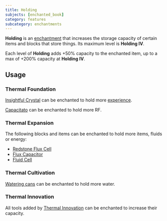 ```yaml
---
title: Holding
subjects: [enchanted_book]
category: features
subcategory: enchantments
---
```


**Holding** is an [enchantment](https://minecraft.fandom.com/wiki/Enchanting) that
increases the storage capacity of certain items and blocks that store things.
Its maximum level is **Holding IV**.

Each level of **Holding** adds +50% capacity to the enchanted item, up to a max of +200% capacity at **Holding IV**.

Usage
-----

### Thermal Foundation
[Insightful Crystal](../../thermal-foundation/insightful-crystal/) can be
enchanted to hold more [experience](https://minecraft.fandom.com/wiki/Experience).

[Capacitato](../../thermal-foundation/rf-potato) can be enchanted to hold more RF.

### Thermal Expansion
The following blocks and items can be enchanted to hold more items, fluids or
energy:

* [Redstone Flux Cell](../../thermal-expansion/energy-cell/)
* [Flux Capacitor](../../thermal-expansion/flux-capacitor/)
* [Fluid Cell](../../thermal-expansion/fluid-cell/)


### Thermal Cultivation
[Watering cans](../../thermal-cultivation/watering-can/) can be enchanted to
hold more water.

### Thermal Innovation
All tools added by [Thermal Innovation](../../thermal-innovation/) can be
enchanted to increase their capacity.